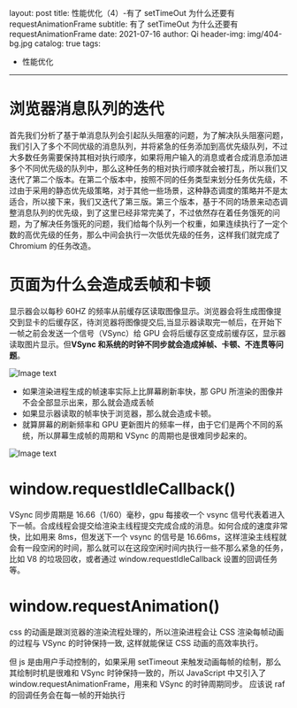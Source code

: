 layout: post
title: 性能优化（4）-有了 setTimeOut 为什么还要有 requestAnimationFrame
subtitle: 有了 setTimeOut 为什么还要有 requestAnimationFrame
date: 2021-07-16
author: Qi
header-img: img/404-bg.jpg
catalog: true
tags:

- 性能优化

---

# 浏览器消息队列的迭代

首先我们分析了基于单消息队列会引起队头阻塞的问题，为了解决队头阻塞问题，我们引入了多个不同优级的消息队列，并将紧急的任务添加到高优先级队列，不过大多数任务需要保持其相对执行顺序，如果将用户输入的消息或者合成消息添加进多个不同优先级的队列中，那么这种任务的相对执行顺序就会被打乱，所以我们又迭代了第二个版本。在第二个版本中，按照不同的任务类型来划分任务优先级，不过由于采用的静态优先级策略，对于其他一些场景，这种静态调度的策略并不是太适合，所以接下来，我们又迭代了第三版。第三个版本，基于不同的场景来动态调整消息队列的优先级，到了这里已经非常完美了，不过依然存在着任务饿死的问题，为了解决任务饿死的问题，我们给每个队列一个权重，如果连续执行了一定个数的高优先级的任务，那么中间会执行一次低优先级的任务，这样我们就完成了 Chromium 的任务改造。

# 页面为什么会造成丢帧和卡顿

显示器会以每秒 60HZ 的频率从前缓存区读取图像显示。浏览器会将生成图像提交到显卡的后缓存区，待浏览器将图像提交后,当显示器读取完一帧后，在开始下一帧之前会发送一个信号（VSync）给 GPU 会将后缓存区变成前缓存区，显示器读取图片显示。但**VSync 和系统的时钟不同步就会造成掉帧、卡顿、不连贯等问题**。

![Image text](/img/1c3a9d8a0f56b73331041ea603ad3738.webp)

- 如果渲染进程生成的帧速率实际上比屏幕刷新率快，那 GPU 所渲染的图像并不会全部显示出来，那么就会造成丢帧
- 如果显示器读取的帧率快于浏览器，那么就会造成卡顿。
- 就算屏幕的刷新频率和 GPU 更新图片的频率一样，由于它们是两个不同的系统，所以屏幕生成帧的周期和 VSync 的周期也是很难同步起来的。

![Image text](/img/06206ed4846e9531351a0cb7d1db6208.webp)

# window.requestIdleCallback()

VSync 同步周期是 16.66（1/60）毫秒，gpu 每接收一个 vsync 信号代表着进入下一帧。合成线程会提交给渲染主线程提交完成合成的消息。如何合成的速度非常快，比如用来 8ms，但发送下一个 vsync 的信号是 16.66ms，这样渲染主线程就会有一段空闲的时间，那么就可以在这段空闲时间内执行一些不那么紧急的任务，比如 V8 的垃圾回收，或者通过 window.requestIdleCallback 设置的回调任务等。

# window.requestAnimation()

css 的动画是跟浏览器的渲染流程处理的，所以渲染进程会让 CSS 渲染每帧动画的过程与 VSync 的时钟保持一致, 这样就能保证 CSS 动画的高效率执行。

但 js 是由用户手动控制的，如果采用 setTimeout 来触发动画每帧的绘制，那么其绘制时机是很难和 VSync 时钟保持一致的，所以 JavaScript 中又引入了 window.requestAnimationFrame，用来和 VSync 的时钟周期同步。
应该说 raf 的回调任务会在每一帧的开始执行
